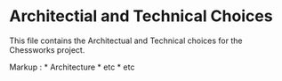 # Architectial and Technical Choices

This file contains the Architectual and Technical choices for the Chessworks project.

 Markup :   * Architecture
              * etc
              * etc
